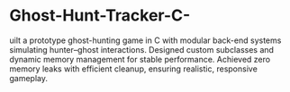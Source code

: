 # Ghost-Hunt-Tracker-C-
uilt a prototype ghost-hunting game in C with modular back-end systems simulating hunter–ghost interactions. Designed custom subclasses and dynamic memory management for stable performance. Achieved zero memory leaks with efficient cleanup, ensuring realistic, responsive gameplay.
